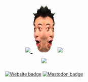 <h1 align="center">

<a href="https://github.com/anuraghazra/github-readme-stats">
  <img height="150px" src="https://grs.mizle.net/api?username=eai04191&show_icons=true&count_private=true">
</a>
<img height="150px" width="72px" src="https://raw.githubusercontent.com/eai04191/eai04191/master/symmetrychamp.png">
<a href="https://github.com/anuraghazra/github-readme-stats">
  <img height="150px" src="https://grs.mizle.net/api/top-langs/?username=eai04191&hide=html&layout=compact">
</a>
<br>
<a href="https://github.com/ryo-ma/github-profile-trophy">
  <img src="https://github-profile-trophy.vercel.app/?username=eai04191&column=7&margin-w=2">
</a>
</h1>

<span align="center">

[![Website badge](https://img.shields.io/badge/website-mizle.net-green?style=for-the-badge)](https://mizle.net)
[![Mastodon badge](https://img.shields.io/badge/Mastodon-@Eai@stellaria.network-red?style=for-the-badge&logo=mastodon&logoColor=white&labelColor=2B90D9&color=dcbe5e)](https://stellaria.network/@Eai)
</span>
